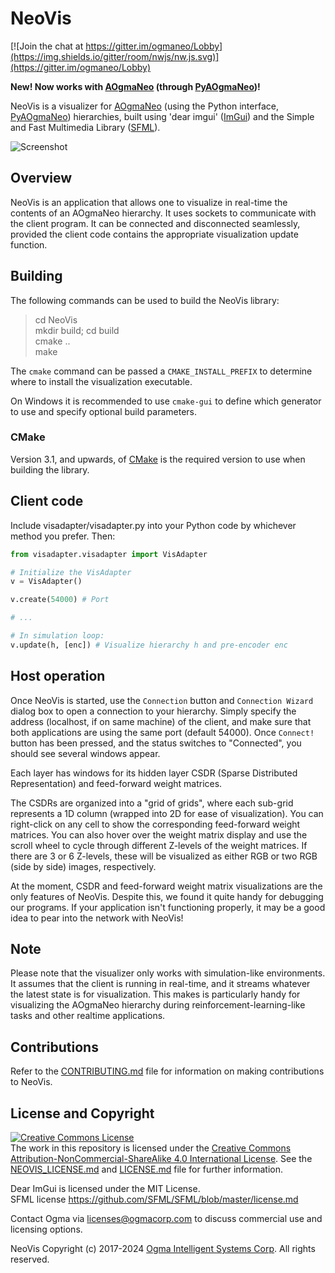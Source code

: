 <!---
  NeoVis
  Copyright(c) 2017-2024 Ogma Intelligent Systems Corp. All rights reserved.

  This copy of NeoVis is licensed to you under the terms described
  in the NEOVIS_LICENSE.md file included in this distribution.
--->

# NeoVis

[![Join the chat at https://gitter.im/ogmaneo/Lobby](https://img.shields.io/gitter/room/nwjs/nw.js.svg)](https://gitter.im/ogmaneo/Lobby)

**New! Now works with [AOgmaNeo](https://github.com/ogmacorp/AOgmaNeo) (through [PyAOgmaNeo](https://github.com/ogmacorp/PyAOgmaNeo.git))!**

NeoVis is a visualizer for [AOgmaNeo](https://github.com/ogmacorp/AOgmaNeo) (using the Python interface, [PyAOgmaNeo](https://github.com/ogmacorp/PyAOgmaNeo.git)) hierarchies, built using 'dear imgui' ([ImGui](https://github.com/ocornut/imgui)) and the Simple and Fast Multimedia Library ([SFML](https://www.sfml-dev.org/)).

![Screenshot](./neovis_screen.png)

## Overview

NeoVis is an application that allows one to visualize in real-time the contents of an AOgmaNeo hierarchy. It uses sockets to communicate with the client program. It can be connected and disconnected seamlessly, provided the client code contains the appropriate visualization update function.

## Building

The following commands can be used to build the NeoVis library:

> cd NeoVis  
> mkdir build; cd build  
> cmake ..  
> make  

The `cmake` command can be passed a `CMAKE_INSTALL_PREFIX` to determine where to install the visualization executable.  

On Windows it is recommended to use `cmake-gui` to define which generator to use and specify optional build parameters.

### CMake

Version 3.1, and upwards, of [CMake](https://cmake.org/) is the required version to use when building the library.

## Client code

Include visadapter/visadapter.py into your Python code by whichever method you prefer. Then:

```python
from visadapter.visadapter import VisAdapter

# Initialize the VisAdapter
v = VisAdapter()

v.create(54000) # Port

# ...

# In simulation loop:
v.update(h, [enc]) # Visualize hierarchy h and pre-encoder enc

```

## Host operation

Once NeoVis is started, use the `Connection` button and `Connection Wizard` dialog box to open a connection to your hierarchy. Simply specify the address (localhost, if on same machine) of the client, and make sure that both applications are using the same port (default 54000). Once `Connect!` button has been pressed, and the status switches to "Connected", you should see several windows appear.

Each layer has windows for its hidden layer CSDR (Sparse Distributed Representation) and feed-forward weight matrices.

The CSDRs are organized into a "grid of grids", where each sub-grid represents a 1D column (wrapped into 2D for ease of visualization). You can right-click on any cell to show the corresponding feed-forward weight matrices.
You can also hover over the weight matrix display and use the scroll wheel to cycle through different Z-levels of the weight matrices. If there are 3 or 6 Z-levels, these will be visualized as either RGB or two RGB (side by side) images, respectively.

At the moment, CSDR and feed-forward weight matrix visualizations are the only features of NeoVis. Despite this, we found it quite handy for debugging our programs. If your application isn't functioning properly, it may be a good idea to pear into the network with NeoVis!

## Note

Please note that the visualizer only works with simulation-like environments. It assumes that the client is running in real-time, and it streams whatever the latest state is for visualization. This makes is particularly handy for visualizing the AOgmaNeo hierarchy during reinforcement-learning-like tasks and other realtime applications.

## Contributions

Refer to the [CONTRIBUTING.md](https://github.com/ogmacorp/NeoVis/blob/master/CONTRIBUTING.md) file for information on making contributions to NeoVis.

## License and Copyright

<a rel="license" href="http://creativecommons.org/licenses/by-nc-sa/4.0/"><img alt="Creative Commons License" style="border-width:0" src="https://i.creativecommons.org/l/by-nc-sa/4.0/88x31.png" /></a><br />The work in this repository is licensed under the <a rel="license" href="http://creativecommons.org/licenses/by-nc-sa/4.0/">Creative Commons Attribution-NonCommercial-ShareAlike 4.0 International License</a>. See the  [NEOVIS_LICENSE.md](https://github.com/ogmacorp/NeoVis/blob/master/NEOVIS_LICENSE.md) and [LICENSE.md](https://github.com/ogmacorp/NeoVis/blob/master/LICENSE.md) file for further information.

Dear ImGui is licensed under the MIT License.  
SFML license https://github.com/SFML/SFML/blob/master/license.md

Contact Ogma via licenses@ogmacorp.com to discuss commercial use and licensing options.

NeoVis Copyright (c) 2017-2024 [Ogma Intelligent Systems Corp](https://ogmacorp.com). All rights reserved.
